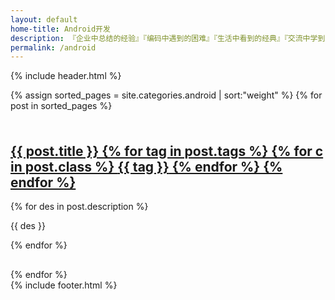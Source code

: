 ```yaml
---
layout: default
home-title: Android开发
description: 『企业中总结的经验』『编码中遇到的困难』『生活中看到的经典』『交流中学到的方法』
permalink: /android
---
```


{% include header.html %}

<main aria-labelledby="main-title" class="home">
			<div class="theme-default-content custom content__default">
				<div>
					<div class="features" style="margin-top: 0;padding-top: 0;border-top: none;">
						{% assign sorted_pages = site.categories.android | sort:"weight" %}
						{% for post in sorted_pages %}
						<div class="feature">
							<h2>
								<a href="{{ post.url }}" target="_blank" class="flex">
									<div class="icon-svg mr10 icon-svg-panlinker" style="height:1.4rem;width:1.4rem;"></div>
									{{ post.title }}
									{% for tag in post.tags %}
									{% for c in post.class %}
									<span class="{{ c }}">{{ tag }}</span>
									{% endfor %}
									{% endfor %}
								</a>
							</h2>
							{% for des in post.description %}
							<p>{{ des }}</p>
							{% endfor %}
							<div class="icon-svg icon-svg-tm" style="height:16px;width:16px;"></div>
							<p></p>
						</div>
						{% endfor %}
					</div>
					<!--<div class="tip">提示：末尾带有 <div class="icon-svg icon-svg-tm" style="height:16px;width:16px;"></div>图标的表示脚本</div>-->
				</div>
			</div>
			{% include footer.html %}
		</main>
